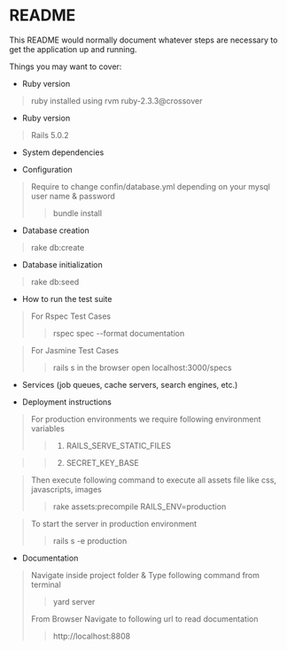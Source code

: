# README

This README would normally document whatever steps are necessary to get the
application up and running.

Things you may want to cover:

* Ruby version
> ruby installed using rvm
> ruby-2.3.3@crossover

* Ruby version
> Rails 5.0.2

* System dependencies

* Configuration
> Require to change confin/database.yml depending on your mysql user name & password
>> bundle install

* Database creation
> rake db:create

* Database initialization
> rake db:seed

* How to run the test suite
> For Rspec Test Cases
>> rspec spec  --format documentation

> For Jasmine Test Cases
>> rails s
>> in the browser open localhost:3000/specs

* Services (job queues, cache servers, search engines, etc.)

* Deployment instructions

> For production environments we require following environment variables
>> 1) RAILS_SERVE_STATIC_FILES

>> 2) SECRET_KEY_BASE

> Then execute following command to execute all assets file like css, javascripts, images
>> rake assets:precompile RAILS_ENV=production

> To start the server in production environment
>> rails s -e production

* Documentation
> Navigate inside project folder & Type following command from terminal
>> yard server
>
> From Browser Navigate to following url to read documentation
>> http://localhost:8808
